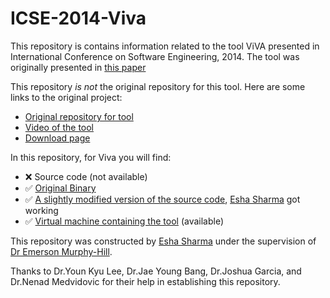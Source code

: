 # ICSE-2014-Viva

This repository is contains information related to the tool ViVA presented in International Conference on Software Engineering, 2014. The tool was originally presented in [this paper](http://ronia.net/papers/icse2014_lee.pdf)

This repository *is not* the original repository for this tool. Here are some links to the original project:

* [Original repository for tool](https://github.com/younkyul/ViVA)
* [Video of the tool](https://www.youtube.com/watch?v=jHVwuR5AYgA)
* [Download page](https://github.com/younkyul/ViVA)

In this repository, for Viva you will find:</br>
* :x: Source code (not available)</br>
* :white_check_mark: [Original Binary](https://github.com/younkyul/ViVA/blob/master/VIVA_2.5.jar)</br>
* :white_check_mark: [A slightly modified version of the source code](https://github.com/SoftwareEngineeringToolDemos/ICSE-2014-Viva/tree/master/Binary), [Esha Sharma](https://github.com/eshasharma) got working </br>
* :white_check_mark: [Virtual machine containing the tool](https://drive.google.com/open?id=0B6rJ6-ggrSwURnlzOG00QXBobUE) (available)

This repository was constructed by [Esha Sharma](https://github.com/eshasharma) under the supervision of [Dr Emerson Murphy-Hill](https://github.com/CaptainEmerson).

 Thanks to Dr.Youn Kyu Lee, Dr.Jae Young Bang, Dr.Joshua Garcia, and Dr.Nenad Medvidovic for their help in establishing this repository.

